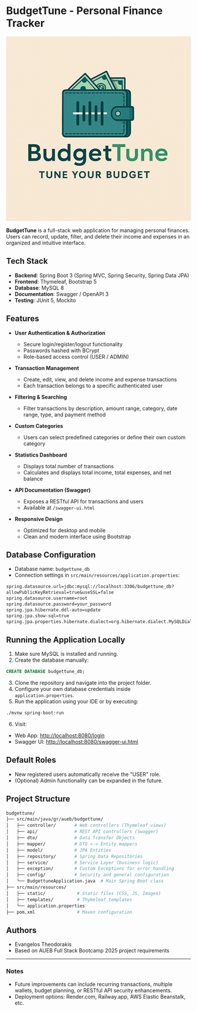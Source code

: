 # BudgetTune - Personal Finance Tracker

![BudgetTune Logo](/src/main/resources/static/logo2.png)

**BudgetTune** is a full-stack web application for managing personal finances. Users can record, update, filter, and delete their income and expenses in an organized and intuitive interface.

## Tech Stack

- **Backend**: Spring Boot 3 (Spring MVC, Spring Security, Spring Data JPA)
- **Frontend**: Thymeleaf, Bootstrap 5
- **Database**: MySQL 8
- **Documentation**: Swagger / OpenAPI 3
- **Testing**: JUnit 5, Mockito

## Features

- **User Authentication & Authorization**

  - Secure login/register/logout functionality
  - Passwords hashed with BCrypt
  - Role-based access control (USER / ADMIN)

- **Transaction Management**

  - Create, edit, view, and delete income and expense transactions
  - Each transaction belongs to a specific authenticated user

- **Filtering & Searching**

  - Filter transactions by description, amount range, category, date range, type, and payment method

- **Custom Categories**

  - Users can select predefined categories or define their own custom category

- **Statistics Dashboard**

  - Displays total number of transactions
  - Calculates and displays total income, total expenses, and net balance

- **API Documentation (Swagger)**

  - Exposes a RESTful API for transactions and users
  - Available at `/swagger-ui.html`

- **Responsive Design**

  - Optimized for desktop and mobile
  - Clean and modern interface using Bootstrap

## Database Configuration

- Database name: `budgettune_db`
- Connection settings in `src/main/resources/application.properties`:

```properties
spring.datasource.url=jdbc:mysql://localhost:3306/budgettune_db?allowPublicKeyRetrieval=true&useSSL=false
spring.datasource.username=root
spring.datasource.password=your_password
spring.jpa.hibernate.ddl-auto=update
spring.jpa.show-sql=true
spring.jpa.properties.hibernate.dialect=org.hibernate.dialect.MySQLDialect
```

## Running the Application Locally

1. Make sure MySQL is installed and running.
2. Create the database manually:

```sql
CREATE DATABASE budgettune_db;
```

3. Clone the repository and navigate into the project folder.
4. Configure your own database credentials inside `application.properties`.
5. Run the application using your IDE or by executing:

```bash
./mvnw spring-boot:run
```

6. Visit:

- Web App: [http://localhost:8080/login](http://localhost:8080/login)
- Swagger UI: [http://localhost:8080/swagger-ui.html](http://localhost:8080/swagger-ui.html)

## Default Roles

- New registered users automatically receive the "USER" role.
- (Optional) Admin functionality can be expanded in the future.

## Project Structure

```bash
budgettune/
├── src/main/java/gr/aueb/budgettune/
│   ├── controller/       # Web controllers (Thymeleaf views)
│   ├── api/              # REST API controllers (Swagger)
│   ├── dto/              # Data Transfer Objects
│   ├── mapper/           # DTO <-> Entity mappers
│   ├── model/            # JPA Entities
│   ├── repository/       # Spring Data Repositories
│   ├── service/          # Service Layer (business logic)
│   ├── exception/        # Custom Exceptions for error handling
│   ├── config/           # Security and general configuration
│   └── BudgettuneApplication.java  # Main Spring Boot class
├── src/main/resources/
│   ├── static/            # Static files (CSS, JS, Images)
│   ├── templates/         # Thymeleaf templates
│   └── application.properties
├── pom.xml                # Maven configuration
```

## Authors

- Evangelos Theodorakis
- Based on AUEB Full Stack Bootcamp 2025 project requirements

---

### Notes

- Future improvements can include recurring transactions, multiple wallets, budget planning, or RESTful API security enhancements.
- Deployment options: Render.com, Railway.app, AWS Elastic Beanstalk, etc.


